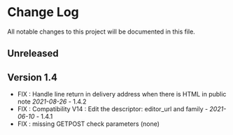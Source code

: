 # Change Log

All notable changes to this project will be documented in this file.

## Unreleased



## Version 1.4

- FIX : Handle line return in delivery address when there is HTML in public note *2021-08-26* - 1.4.2
- FIX : Compatibility V14 : Edit the descriptor: editor_url and family - *2021-06-10* - 1.4.1
- FIX : missing GETPOST check parameters (none)
